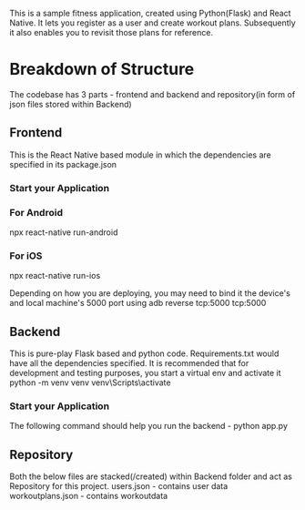 This is a sample fitness application, created using Python(Flask) and React Native.
It lets you register as a user and create workout plans. Subsequently it also enables you to revisit those plans for reference.
# Breakdown of Structure
The codebase has 3 parts - frontend and backend and repository(in form of json files stored within Backend)


## Frontend
This is the React Native based module in which the dependencies are specified in its package.json
### Start your Application

### For Android
npx react-native run-android

### For iOS
npx react-native run-ios

Depending on how you are deploying, you may need to bind it the device's and local machine's 5000 port using
adb reverse tcp:5000 tcp:5000

## Backend
This is pure-play Flask based and python code. Requirements.txt would have all the dependencies specified.
It is recommended that for development and testing purposes, you start a virtual env and activate it 
python -m venv venv
venv\Scripts\activate

### Start your Application
The following command should help you run the backend -
python app.py

## Repository
Both the below files are stacked(/created) within Backend folder and act as Repository for this project.
users.json - contains user data
workoutplans.json - contains workoutdata